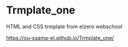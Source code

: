 # Trmplate_one
HTML and CSS trmplate from elzero webschool

https://ou-ssama-el.github.io/Trmplate_one/
